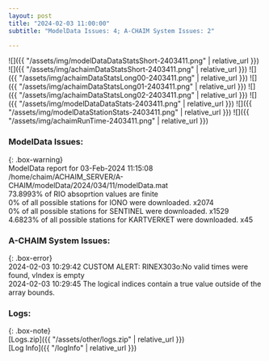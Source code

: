 ```yaml
---
layout: post
title: "2024-02-03 11:00:00"
subtitle: "ModelData Issues: 4; A-CHAIM System Issues: 2"

---
```


![]({{ "/assets/img/modelDataDataStatsShort-2403411.png" | relative_url }})
![]({{ "/assets/img/achaimDataStatsShort-2403411.png" | relative_url }})
![]({{ "/assets/img/achaimDataStatsLong00-2403411.png" | relative_url }})
![]({{ "/assets/img/achaimDataStatsLong01-2403411.png" | relative_url }})
![]({{ "/assets/img/achaimDataStatsLong02-2403411.png" | relative_url }})
![]({{ "/assets/img/modelDataDataStats-2403411.png" | relative_url }})
![]({{ "/assets/img/modelDataStationStats-2403411.png" | relative_url }})
![]({{ "/assets/img/achaimRunTime-2403411.png" | relative_url }})


### ModelData Issues:  
  
{: .box-warning}  
 ModelData report for 03-Feb-2024 11:15:08   
 /home/chaim/ACHAIM_SERVER/A-CHAIM/modelData/2024/034/11/modelData.mat   
 73.8993% of RIO absoprtion values are finite   
 0% of all possible stations for IONO were downloaded. x2074   
 0% of all possible stations for SENTINEL were downloaded. x1529   
 4.6823% of all possible stations for KARTVERKET were downloaded. x45   
  
### A-CHAIM System Issues:  
  
{: .box-error}  
2024-02-03 10:29:42 CUSTOM ALERT: RINEX303o:No valid times were found, vIndex is empty  
2024-02-03 10:29:45 The logical indices contain a true value outside of the array bounds.  

### Logs:  
  
{: .box-note}  
[Logs.zip]({{ "/assets/other/logs.zip" | relative_url }})  
[Log Info]({{ "/logInfo" | relative_url }})  
